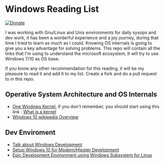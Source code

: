 # Windows Reading List 

[![Donate](https://s3.amazonaws.com/listjs/donate-coffee.png)](http://devops.com.co)

I was working with Gnu/Linux and Unix environments for daily sysops and dev work, it has been a worderful experience and a joy journey, during 
that time I tried to learn as much as I could. Knowing OS internals is going to give you a key advantage for solving problems. 
This repo will contain all the links that I'm using to understand the microsoft ecosystem, It will try to use Windows 7/10 as OS base. 

If you know any other recommendation for this reading, it will be my pleasure to read it and add it to my list. Create a fork and do a pull request to 
 in this repo.

## Operative System Architecture and OS Internals

* [One Windows Kernel](https://techcommunity.microsoft.com/t5/Windows-Kernel-Internals/One-Windows-Kernel/ba-p/267142), if you don't remember, 
you should start using this link : [What is a kernel](https://en.m.wikipedia.org/wiki/Kernel_(operating_system))
* [Windows 10 wikipedia Overview](https://en.m.wikipedia.org/wiki/Windows_10)

## Dev Enviroment

* [Talk about Windows Development](https://www.youtube.com/watch?v=Zi0eofqAkXU)
* [Setup Windows 10 for Modern/Hipster Development](https://github.com/felixrieseberg/windows-development-environment)
* [Epic Development Environment using Windows Subsystem for Linux](https://dev.to/johnbwoodruff/epic-development-environment-using-windows-subsystem-forlinux-5f0n)
